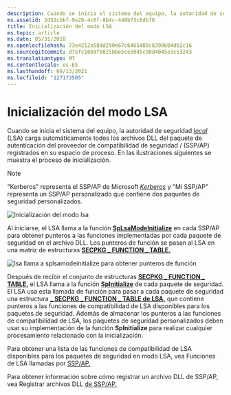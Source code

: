 ```yaml
---
description: Cuando se inicia el sistema del equipo, la autoridad de seguridad local (LSA) carga automáticamente todos los archivos DLL del proveedor de compatibilidad de seguridad o del paquete de autenticación (SSP/AP) registrados en su espacio de proceso. En las ilustraciones siguientes se muestra el proceso de inicialización.
ms.assetid: 2d52cbbf-9e28-4c6f-8b4c-448b73c6dbf8
title: Inicialización del modo LSA
ms.topic: article
ms.date: 05/31/2018
ms.openlocfilehash: 73e4212a584d290e67c6465488c8398604db2c16
ms.sourcegitcommit: d75fc10b9f0825bbe5ce5045c90d4045e3c53243
ms.translationtype: MT
ms.contentlocale: es-ES
ms.lasthandoff: 09/13/2021
ms.locfileid: "127173505"
---
```

# <a name="lsa-mode-initialization"></a>Inicialización del modo LSA

Cuando se inicia el sistema del equipo, la autoridad de [](../secgloss/s-gly.md)seguridad [*local*](../secgloss/l-gly.md) (LSA) carga automáticamente todos los archivos DLL del paquete de autenticación del proveedor de compatibilidad de seguridad / [](../secgloss/a-gly.md) (SSP/AP) registrados en su espacio de proceso. En las ilustraciones siguientes se muestra el proceso de inicialización.

> [!Note]  
> "Kerberos" representa el SSP/AP de Microsoft [*Kerberos*](../secgloss/k-gly.md) y "Mi SSP/AP" representa un SSP/AP personalizado que contiene dos paquetes de seguridad personalizados.

 

![Inicialización del modo lsa](images/lsamode1.png)

Al iniciarse, el LSA llama a la función [**SpLsaModeInitialize**](/windows/desktop/api/Ntsecpkg/nc-ntsecpkg-splsamodeinitializefn) en cada SSP/AP para obtener punteros a las funciones implementadas por cada paquete de seguridad en el archivo DLL. [](../secgloss/s-gly.md) Los punteros de función se pasan al LSA en una matriz de estructuras [**SECPKG \_ FUNCTION \_ TABLE.**](/windows/desktop/api/Ntsecpkg/ns-ntsecpkg-secpkg_function_table)

![lsa llama a splsamodeinitialize para obtener punteros de función](images/lsamode2.png)

Después de recibir el conjunto de estructuras [**SECPKG \_ FUNCTION \_ TABLE,**](/windows/desktop/api/Ntsecpkg/ns-ntsecpkg-secpkg_function_table) el LSA llama a la función [**SpInitialize**](/windows/desktop/api/Ntsecpkg/nc-ntsecpkg-spinitializefn) de cada paquete de seguridad. El LSA usa esta llamada de función para pasar a cada paquete de seguridad una estructura [**\_ SECPKG \_ FUNCTION \_ TABLE de LSA,**](/windows/desktop/api/Ntsecpkg/ns-ntsecpkg-lsa_secpkg_function_table) que contiene punteros a las funciones de compatibilidad de LSA disponibles para los paquetes de seguridad. Además de almacenar los punteros a las funciones de compatibilidad de LSA, los paquetes de seguridad personalizados deben usar su implementación de la función **SpInitialize** para realizar cualquier procesamiento relacionado con la inicialización.

Para obtener una lista de las funciones de compatibilidad de LSA disponibles para los paquetes de seguridad en modo LSA, vea Funciones de LSA llamadas por [SSP/AP.](authentication-functions.md)

Para obtener información sobre cómo registrar un archivo DLL de SSP/AP, vea Registrar archivos DLL [de SSP/AP.](registering-ssp-ap-dlls.md)

 

 
